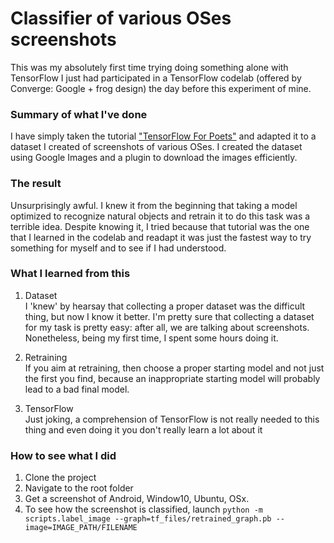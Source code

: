 # Classifier of various OSes screenshots
This was my absolutely first time trying doing something alone with TensorFlow
I just had participated in a TensorFlow codelab (offered by Converge: Google +
frog design) the day before this experiment of mine.

### Summary of what I've done
I have simply taken the tutorial ["TensorFlow For Poets"][1] and adapted
it to a dataset I created of screenshots of various OSes. I created the dataset
using Google Images and a plugin to download the images efficiently.

### The result
Unsurprisingly awful. I knew it from the beginning that taking a model optimized
to recognize natural objects and retrain it to do this task was a terrible idea.
Despite knowing it, I tried because that tutorial was the one that I
learned in the codelab and readapt it was just the fastest way to try something
for myself and to see if I had understood.

### What I learned from this
1. Dataset  
   I 'knew' by hearsay that collecting a proper dataset was the difficult thing,
   but now I know it better. I'm pretty sure that collecting a dataset for my
   task is pretty easy: after all, we are talking about screenshots. Nonetheless,
   being my first time, I spent some hours doing it.

1. Retraining  
   If you aim at retraining, then choose a proper starting model and not just
   the first you find, because an inappropriate starting model will probably
   lead to a bad final model.

2. TensorFlow  
    Just joking, a comprehension of TensorFlow is not really needed to this thing
    and even doing it you don't really learn a lot about it

### How to see what I did
1. Clone the project
2. Navigate to the root folder
3. Get a screenshot of Android, Window10, Ubuntu, OSx.
3. To see how the screenshot is classified, launch `python -m scripts.label_image --graph=tf_files/retrained_graph.pb --image=IMAGE_PATH/FILENAME`

[1]: https://codelabs.developers.google.com/codelabs/tensorflow-for-poets/